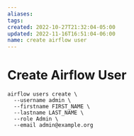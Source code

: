 ```yaml
---
aliases: 
tags: 
created: 2022-10-27T21:32:04-05:00
updated: 2022-11-16T16:51:04-06:00
name: create airflow user
---
```

# Create Airflow User

```shell
airflow users create \
  --username admin \
  --firstname FIRST_NAME \
  --lastname LAST_NAME \
  --role Admin \
  --email admin@example.org
```